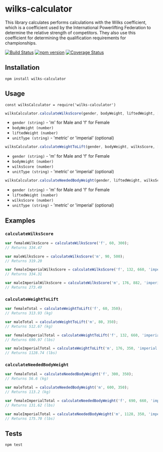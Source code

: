 # wilks-calculator

This library calculates performs calculations with the Wilks coefficient, which is a coefficient
used by the International Powerlifting Federation to determine the relative strength of competitors.
They also use this coefficient for determining the qualification requirements for championships.


[![Build Status](https://travis-ci.org/evelijn/wilks-calculator.svg?branch=master)](https://travis-ci.org/evelijn/wilks-calculator)
[![npm version](https://badge.fury.io/js/wilks-calculator.svg)](https://badge.fury.io/js/wilks-calculator)
[![Coverage Status](https://coveralls.io/repos/github/evelijn/wilks-calculator/badge.svg?branch=master)](https://coveralls.io/github/evelijn/wilks-calculator?branch=master)

## Installation

`npm install wilks-calculator`

## Usage

`const wilksCalculator = require('wilks-calculator')`

```javascript
wilksCalculator.calculateWilksScore(gender, bodyWeight, liftedWeight, [unitType]);
```

* `gender (string)` - 'm' for Male and 'f' for Female
* `bodyWeight (number)`
* `liftedWeight (number)`
* `unitType (string)` - 'metric' or 'imperial' (optional)


```javascript
wilksCalculator.calculateWeightToLift(gender, bodyWeight, wilksScore, [unitType]);
```

* `gender (string)` - 'm' for Male and 'f' for Female
* `bodyWeight (number)`
* `wilksScore (number)`
* `unitType (string)` - 'metric' or 'imperial' (optional)

```javascript
wilksCalculator.calculateNeededBodyWeight(gender, liftedWeight, wilksScore, [unitType]);
```

* `gender (string)` - 'm' for Male and 'f' for Female
* `liftedWeight (number)`
* `wilksScore (number)`
* `unitType (string)` - 'metric' or 'imperial' (optional)

## Examples

### `calculateWilksScore`
```javascript
var femaleWilksScore = calculateWilksScore('f', 60, 300);
// Returns 334.47

var maleWilksScore = calculateWilksScore('m', 90, 500);
// Returns 319.20

var femaleImperialWilksScore = calculateWilksScore('f', 132, 660, 'imperial');
// Returns 334.31

var maleImperialWilksScore = calculateWilksScore('m', 176, 882, 'imperial');
// Returns 273.49
```

### `calculateWeightToLift`
```javascript
var femaleTotal = calculateWeightToLift('f', 60, 350);
// Returns 313.93 (kg)

var maleTotal = calculateWeightToLift('m', 80, 350);
// Returns 512.67 (kg)

var femaleImperialTotal = calculateWeightToLift('f', 132, 660, 'imperial');
// Returns 690.97 (lbs)

var maleImperialTotal = calculateWeightToLift('m', 176, 350, 'imperial');
// Returns 1128.74 (lbs)
```

### `calculateNeededBodyWeight`
```javascript
var femaleTotal = calculateNeededBodyWeight('f', 300, 350);
// Returns 56.6 (kg)

var maleTotal = calculateNeededBodyWeight('m', 600, 350);
// Returns 113.2 (kg)

var femaleImperialTotal = calculateNeededBodyWeight('f', 690, 660, 'imperial');
// Returns 131.62 (lbs)

var maleImperialTotal = calculateNeededBodyWeight('m', 1128, 350, 'imperial');
// Returns 175.70 (lbs)
```

## Tests

`npm test`
